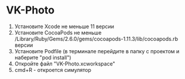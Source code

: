 # VK-Photo

1) Установите Xcode не меньше 11 версии
2) Установите  CocoaPods не меньше /Library/Ruby/Gems/2.6.0/gems/cocoapods-1.11.3/lib/cocoapods.rb версии 
3) Установите Podfile (в терминале перейдите в папку с проектом и наберите "pod install")
4) Откройте файл "VK-Photo.xcworkspace"
5) cmd+R - откроется симулятор

